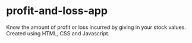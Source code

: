 # profit-and-loss-app
Know the amount of profit or loss incurred by giving in your stock values. 
Created using HTML, CSS and Javascript.
